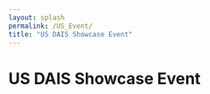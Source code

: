 ```yaml
---
layout: splash
permalink: /US_Event/
title: "US DAIS Showcase Event"
---
```


# US DAIS Showcase Event
 



